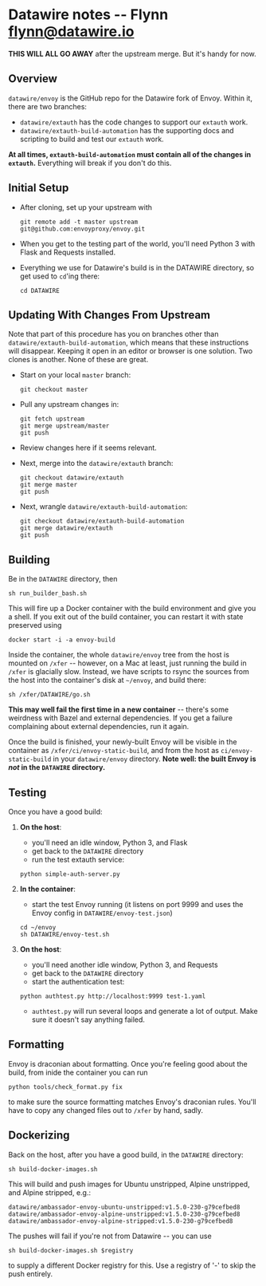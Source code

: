 # Datawire notes -- Flynn <flynn@datawire.io>

**THIS WILL ALL GO AWAY** after the upstream merge. But it's handy for now.

## Overview

`datawire/envoy` is the GitHub repo for the Datawire fork of Envoy. Within it, there are two branches:

- `datawire/extauth` has the code changes to support our `extauth` work.
- `datawire/extauth-build-automation` has the supporting docs and scripting to build and test our `extauth` work.

**At all times, `extauth-build-automation` must contain all of the changes in `extauth`.** Everything will break if you don't do this.

## Initial Setup

- After cloning, set up your upstream with

    ```
    git remote add -t master upstream git@github.com:envoyproxy/envoy.git
    ```

- When you get to the testing part of the world, you'll need Python 3 with Flask and Requests installed.

- Everything we use for Datawire's build is in the DATAWIRE directory, so get used to `cd`'ing there:

    ```
    cd DATAWIRE
    ```

## Updating With Changes From Upstream

Note that part of this procedure has you on branches other than `datawire/extauth-build-automation`, which means that these instructions will disappear. Keeping it open in an editor or browser is one solution. Two clones is another. None of these are great.

- Start on your local `master` branch:

    ```
    git checkout master
    ```

- Pull any upstream changes in:

    ```
    git fetch upstream
    git merge upstream/master
    git push
    ```

- Review changes here if it seems relevant.

- Next, merge into the `datawire/extauth` branch:

    ```
    git checkout datawire/extauth
    git merge master
    git push
    ```

- Next, wrangle `datawire/extauth-build-automation`:

    ```
    git checkout datawire/extauth-build-automation
    git merge datawire/extauth
    git push
    ```

## Building

Be in the `DATAWIRE` directory, then

```
sh run_builder_bash.sh
```

This will fire up a Docker container with the build environment and give you a shell. If you exit out of the build container, you can restart it with state preserved using

```
docker start -i -a envoy-build
```

Inside the container, the whole `datawire/envoy` tree from the host is mounted on `/xfer` -- however, on a Mac at least, just running the build in `/xfer` is glacially slow. Instead, we have scripts to rsync the sources from the host into the container's disk at `~/envoy`, and build there:

```
sh /xfer/DATAWIRE/go.sh
```

**This may well fail the first time in a new container** -- there's some weirdness with Bazel and external dependencies. If you get a failure complaining about external dependencies, run it again.

Once the build is finished, your newly-built Envoy will be visible in the container  as `/xfer/ci/envoy-static-build`, and from the host as `ci/envoy-static-build` in your `datawire/envoy` directory. **Note well: the built Envoy is _not_ in the `DATAWIRE` directory.**

## Testing

Once you have a good build:

1. **On the host**:
   - you'll need an idle window, Python 3, and Flask
   - get back to the `DATAWIRE` directory
   - run the test extauth service:

    ```
    python simple-auth-server.py
    ```

2. **In the container**:
   - start the test Envoy running (it listens on port 9999 and uses the Envoy config in `DATAWIRE/envoy-test.json`)

    ```
    cd ~/envoy
    sh DATAWIRE/envoy-test.sh
    ```

3. **On the host**:
   - you'll need another idle window, Python 3, and Requests
   - get back to the `DATAWIRE` directory
   - start the authentication test:

    ```
    python authtest.py http://localhost:9999 test-1.yaml
    ```

   - `authtest.py` will run several loops and generate a lot of output. Make sure it doesn't say anything failed.

## Formatting

Envoy is draconian about formatting. Once you're feeling good about the build, from inide the container you can run

```
python tools/check_format.py fix
```

to make sure the source formatting matches Envoy's draconian rules. You'll have to copy any changed files out to `/xfer` by hand, sadly.

## Dockerizing

Back on the host, after you have a good build, in the `DATAWIRE` directory:

```
sh build-docker-images.sh
```

This will build and push images for Ubuntu unstripped, Alpine unstripped, and Alpine stripped, e.g.:

```
datawire/ambassador-envoy-ubuntu-unstripped:v1.5.0-230-g79cefbed8
datawire/ambassador-envoy-alpine-unstripped:v1.5.0-230-g79cefbed8
datawire/ambassador-envoy-alpine-stripped:v1.5.0-230-g79cefbed8
```

The pushes will fail if you're not from Datawire -- you can use

```
sh build-docker-images.sh $registry
```

to supply a different Docker registry for this. Use a registry of '-' to skip the push entirely.
